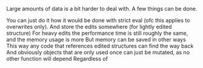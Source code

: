 
Large amounts of data is a bit harder to deal with.
A few things can be done.

You can just do it how it would be done with strict eval (ofc this applies to overwrites only).
And store the edits somewhere (for lightly edited structure) 
For heavy edits the performance time is still roughly the same, and the memory usage is more 
But memory can be saved in other ways
This way any code that references edited structures can find the way back  
And obviously objects that are only used once can just be mutated, as no other function will depend 
Regardless of 
